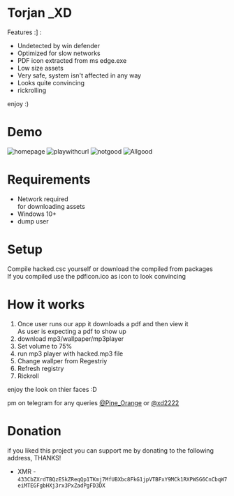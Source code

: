 # Torjan _XD

Features :] :

 - Undetected by win defender
 - Optimized for slow networks
 - PDF icon extracted from ms edge.exe
 - Low size assets
 - Very safe, system isn't affected in any way
 - Looks quite convincing
 - rickrolling

enjoy :)

# Demo

<img src="./demo/home.jpg" alt="homepage"/>
<img src="./demo/curl.jpg" alt="playwithcurl"/>
<img src="./demo/incorrect.gif"  alt="notgood"/>
<img src="./demo/pass.gif"  alt="Allgood"/>

# Requirements

 - Network required  
   for downloading assets
 - Windows 10+
 - dump user

# Setup

Compile hacked.csc yourself or download the compiled from packages  
If you compiled use the pdficon.ico as icon to look convincing

# How it works

1. Once user runs our app it downloads a pdf and then view it  
   As user is expecting a pdf to show up
2. download mp3/wallpaper/mp3player
3. Set volume to 75%
4. run mp3 player with hacked.mp3 file
5. Change wallper from Regestriy
6. Refresh registry
7. Rickroll

enjoy the look on thier faces :D

pm on telegram for any queries [@Pine_Orange](t.me/Pine_Orange) or [@xd2222](t.me/xd2222)

# Donation
if you liked this project you can support me by donating to the following address, 
THANKS!
 - XMR - `433CbZXrdTBQzESkZReqQp1TKmj7MfUBXbc8FkG1jpVTBFxY9MCk1RXPWSG6CnCbqW7eiMTEGFgbHXj3rx3PxZadPgFD3DX`
